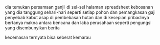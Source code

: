 dia temukan persamaan ganjil
di sel-sel halaman spreadsheet 
kebosanan yang dia tanggung sehari-hari
seperti setiap pohon dan pemangkasan gaji
penyebab kabut asap di pembebasan hutan
dan di kesepian pribadinya bertanya makna
antara bencana dan laba perusahaan
seperti pengungsi yang disembunyikan berita

kecemasan ternyata bisa seberat kemarau 
